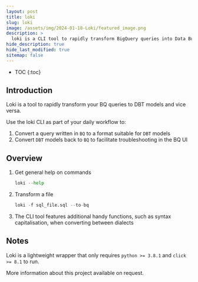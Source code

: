 ```yaml
---
layout: post
title: loki
slug: loki
image: /assets/img/2024-01-18-Loki/featured_image.png
description: >
  loki is a CLI tool to rapidly transform BigQuery queries into Data Build Tool (DBT) models, and vice versa 
hide_description: true 
hide_last_modified: true
sitemap: false
---
```


- TOC
{:toc}

## Introduction

Loki is a tool to rapidly transform your BQ queries to DBT models and vice versa.

Use the loki CLI as part of your daily workflow to:

1. Convert a query written in `BQ` to a format suitable for `DBT` models
2. Convert `DBT` models back to `BQ` to facilitate troubleshooting in the BQ UI

## Overview 

1. Get general help on commands

    ```python
    loki --help
    ```

2. Transform a file 

    ```python
    loki -f sql_file.sql --to-bq
    ```

3. The CLI tool features additional handy functions, such as syntax capitalisation, when converting between dialects

## Notes

Loki is a lightweight wrapper that only requires `python >= 3.8.1` and `click >= 8.1` to run.

More information about this project available on request.

<!-- Links  -->
